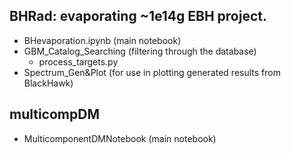 ## BHRad: evaporating ~1e14g EBH project.
- BHevaporation.ipynb (main notebook)
- GBM_Catalog_Searching (filtering through the database)
  - process_targets.py
- Spectrum_Gen&Plot (for use in plotting generated results from BlackHawk)

## multicompDM
- MulticomponentDMNotebook (main notebook)
